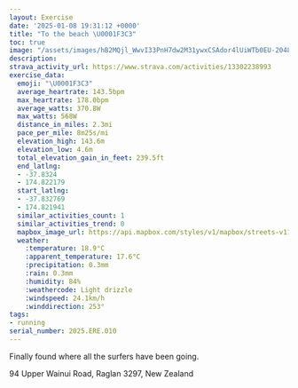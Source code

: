 ```yaml
---
layout: Exercise
date: '2025-01-08 19:31:12 +0000'
title: "To the beach \U0001F3C3"
toc: true
image: "/assets/images/hB2MQjl_WwvI33PnH7dw2M31ywxCSAdor4lUiWTb0EU-2048x1536.jpg.jpeg"
description:
strava_activity_url: https://www.strava.com/activities/13302238993
exercise_data:
  emoji: "\U0001F3C3"
  average_heartrate: 143.5bpm
  max_heartrate: 178.0bpm
  average_watts: 370.8W
  max_watts: 568W
  distance_in_miles: 2.3mi
  pace_per_mile: 8m25s/mi
  elevation_high: 143.6m
  elevation_low: 4.6m
  total_elevation_gain_in_feet: 239.5ft
  end_latlng:
  - -37.8324
  - 174.822179
  start_latlng:
  - -37.832769
  - 174.821941
  similar_activities_count: 1
  similar_activities_trend: 0
  mapbox_image_url: https://api.mapbox.com/styles/v1/mapbox/streets-v11/static/path-5+787af2-1.0(fb%7CeFy~_j%60%40iEyC_Ac%40mAu%40eAy%40g%40%5BKEmCkBeAo%40yAeAqIyF%5B%5BQ_%40Oe%40y%40mDOWI%40IVSzBYnF%40lAL%7CA%60%40xBZ%7C%40x%40lABJAJGHMAQK%7BAoA%5BMQ%3FaBROHMXA%60%40BL%3FRENCPC%40EAKOISKGCBAJGRm%40Hk%40VMBS%3FKEIKYe%40Sk%40S%5BQGo%40Gg%40W%5Dc%40u%40MBGf%40%5Dd%40QBMAUQk%40KSOw%40GMOSQIa%40Aw%40DUDGCQa%40c%40u%40C%5BIKMCKIEI%3Fe%40GMKI%7B%40Ya%40WS%3F%40DGBEDSj%40Ux%40CXAAt%5E%7CKHANBTHTZdA%60ANFVCJQBOCMCMQWUUQYSi%40W%7DASwAEy%40As%40FsBNgBAUDQJeABy%40BEHLP%60Ar%40jCRd%40RV%5EVj%40ZnA%7C%40%5CPdBpApBnAp%40h%40~B~ApBlAxAfAlBfAvCpB),pin-s-s+e5b22e(174.82237,-37.8322),pin-s-f+89ae00(174.82260999999994,-37.83181999999998)/auto/800x800?access_token=pk.eyJ1Ijoiam9zaGJlY2ttYW4iLCJhIjoiY205eWR2aDd1MWZ6djJrbXc4a3M0bWZleiJ9.XiG9OWkNcZk2QzjJbxLB4A
  weather:
    :temperature: 18.9°C
    :apparent_temperature: 17.6°C
    :precipitation: 0.3mm
    :rain: 0.3mm
    :humidity: 84%
    :weathercode: Light drizzle
    :windspeed: 24.1km/h
    :winddirection: 253°
tags:
- running
serial_number: 2025.ERE.010
---
```

Finally found where all the surfers have been going.

94 Upper Wainui Road, Raglan 3297, New Zealand

